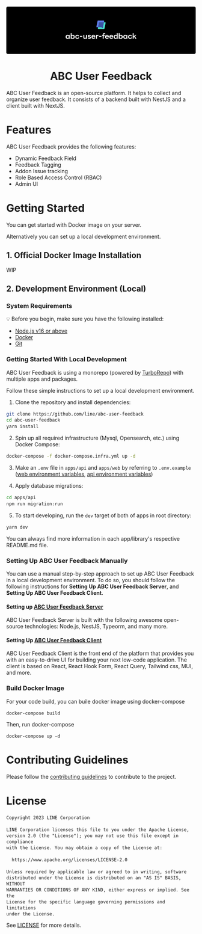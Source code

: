 <p align="center">
    <img src="./assets/cover.png">
    <h1 align="center">ABC User Feedback</h1>
</p>

ABC User Feedback is an open-source platform. It helps to collect and organize user feedback. It consists of a backend built with NestJS and a client built with NextJS.

# Features

ABC User Feedback provides the following features:

- Dynamic Feedback Field
- Feedback Tagging
- Addon Issue tracking
- Role Based Access Control (RBAC)
- Admin UI

# Getting Started

You can get started with Docker image on your server.

Alternatively you can set up a local development environment.

## 1. Official Docker Image Installation

WIP

## 2. Development Environment (Local)

### System Requirements

:bulb: Before you begin, make sure you have the following installed:

- [Node.js v16 or above](https://nodejs.org/en/download/)
- [Docker](https://docs.docker.com/desktop/)
- [Git](https://git-scm.com/book/en/v2/Getting-Started-Installing-Git/)

### Getting Started With Local Development

ABC User Feedback is using a monorepo (powered by [TurboRepo](https://turbo.build/)) with multiple apps and packages.

Follow these simple instructions to set up a local development environment.

1. Clone the repository and install dependencies:

```bash
git clone https://github.com/line/abc-user-feedback
cd abc-user-feedback
yarn install
```

2. Spin up all required infrastructure (Mysql, Opensearch, etc.) using Docker Compose:

```bash
docker-compose -f docker-compose.infra.yml up -d
```

3. Make an `.env` file in `apps/api` and `apps/web` by referring to `.env.example` ([web environment variables](./apps/web/README.md), [api environment variables](./apps/api/README.md))

4. Apply database migrations:

```bash
cd apps/api
npm run migration:run
```

5. To start developing, run the `dev` target of both of apps in root directory:

```bash
yarn dev
```

You can always find more information in each app/library's respective README.md file.

### Setting Up ABC User Feedback Manually

You can use a manual step-by-step approach to set up ABC User Feedback in a local development environment. To do so, you should follow the following instructions for **Setting Up ABC User Feedback Server**, and **Setting Up ABC User Feedback Client**.

#### Setting up [ABC User Feedback Server](./apps/api/README.md)

ABC User Feedback Server is built with the following awesome open-source technologies: Node.js, NestJS, Typeorm, and many more.

#### Setting Up [ABC User Feedback Client](./apps/web/README.md)

ABC User Feedback Client is the front end of the platform that provides you with an easy-to-drive UI for building your next low-code application.
The client is based on React, React Hook Form, React Query, Tailwind css, MUI, and more.

### Build Docker Image

For your code build, you can buile docker image using docker-compose

```
docker-compose build
```

Then, run docker-compose

```
docker-compose up -d
```

# Contributing Guidelines

Please follow the [contributing guidelines](./CONTRIBUTING.md) to contribute to the project.

# License

```
Copyright 2023 LINE Corporation

LINE Corporation licenses this file to you under the Apache License,
version 2.0 (the "License"); you may not use this file except in compliance
with the License. You may obtain a copy of the License at:

  https://www.apache.org/licenses/LICENSE-2.0

Unless required by applicable law or agreed to in writing, software
distributed under the License is distributed on an "AS IS" BASIS, WITHOUT
WARRANTIES OR CONDITIONS OF ANY KIND, either express or implied. See the
License for the specific language governing permissions and limitations
under the License.
```

See [LICENSE](./LICENSE) for more details.
